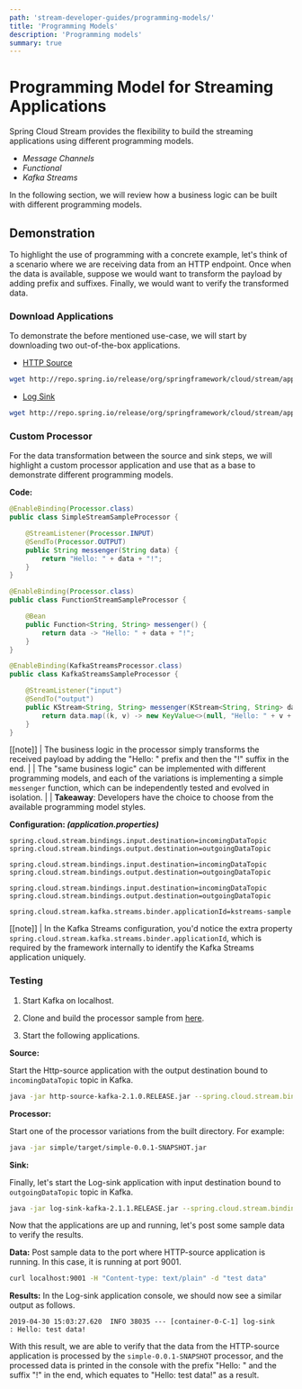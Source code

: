 ```yaml
---
path: 'stream-developer-guides/programming-models/'
title: 'Programming Models'
description: 'Programming models'
summary: true
---
```


# Programming Model for Streaming Applications

Spring Cloud Stream provides the flexibility to build the streaming applications using different programming models.

- _Message Channels_
- _Functional_
- _Kafka Streams_

In the following section, we will review how a business logic can be built with different programming models.

## Demonstration

To highlight the use of programming with a concrete example, let's think of a scenario where we are receiving data from an HTTP endpoint. Once when the data is available, suppose we would want to transform the payload by adding prefix and suffixes. Finally, we would want to verify the transformed data.

### Download Applications

To demonstrate the before mentioned use-case, we will start by downloading two out-of-the-box applications.

- [HTTP Source](https://github.com/spring-cloud-stream-app-starters/http)

```bash
wget http://repo.spring.io/release/org/springframework/cloud/stream/app/http-source-kafka/2.1.0.RELEASE/http-source-kafka-2.1.0.RELEASE.jar
```

- [Log Sink](https://github.com/spring-cloud-stream-app-starters/log)

```bash
wget http://repo.spring.io/release/org/springframework/cloud/stream/app/log-sink-kafka/2.1.1.RELEASE/log-sink-kafka-2.1.1.RELEASE.jar
```

### Custom Processor

For the data transformation between the source and sink steps, we will highlight a custom processor application and use that as a base to demonstrate different programming models.

**Code:**

<!--TABS-->
<!--Message Channels-->

```java
@EnableBinding(Processor.class)
public class SimpleStreamSampleProcessor {

	@StreamListener(Processor.INPUT)
	@SendTo(Processor.OUTPUT)
	public String messenger(String data) {
		return "Hello: " + data + "!";
	}
}
```

<!--Functional-->

```java
@EnableBinding(Processor.class)
public class FunctionStreamSampleProcessor {

	@Bean
	public Function<String, String> messenger() {
		return data -> "Hello: " + data + "!";
	}
}
```

<!--Kafka Streams-->

```java
@EnableBinding(KafkaStreamsProcessor.class)
public class KafkaStreamsSampleProcessor {

	@StreamListener("input")
	@SendTo("output")
	public KStream<String, String> messenger(KStream<String, String> data) {
		return data.map((k, v) -> new KeyValue<>(null, "Hello: " + v + "!"));
	}
}
```

<!--END_TABS-->

[[note]]
| The business logic in the processor simply transforms the received payload by adding the "Hello: " prefix and then the "!" suffix in the end.
|
| The "same business logic" can be implemented with different programming models, and each of the variations is implementing a simple `messenger` function, which can be independently tested and evolved in isolation.
|
| **Takeaway**: Developers have the choice to choose from the available programming model styles.

**Configuration: _(application.properties)_**

<!--TABS-->
<!--Message Channels-->

```properties
spring.cloud.stream.bindings.input.destination=incomingDataTopic
spring.cloud.stream.bindings.output.destination=outgoingDataTopic
```

<!--Functional-->

```properties
spring.cloud.stream.bindings.input.destination=incomingDataTopic
spring.cloud.stream.bindings.output.destination=outgoingDataTopic
```

<!--Kafka Streams-->

```properties
spring.cloud.stream.bindings.input.destination=incomingDataTopic
spring.cloud.stream.bindings.output.destination=outgoingDataTopic

spring.cloud.stream.kafka.streams.binder.applicationId=kstreams-sample
```

<!--END_TABS-->

[[note]]
| In the Kafka Streams configuration, you'd notice the extra property `spring.cloud.stream.kafka.streams.binder.applicationId`, which is required by the framework internally to identify the Kafka Streams application uniquely.

### Testing

1. Start Kafka on localhost.

2. Clone and build the processor sample from [here](https://github.com/sabbyanandan/stream-programming-models).

3. Start the following applications.

**Source:**

Start the Http-source application with the output destination bound to `incomingDataTopic` topic in Kafka.

```bash
java -jar http-source-kafka-2.1.0.RELEASE.jar --spring.cloud.stream.bindings.output.destination=incomingDataTopic --server.port=9001
```

**Processor:**

Start one of the processor variations from the built directory. For example:

```bash
java -jar simple/target/simple-0.0.1-SNAPSHOT.jar
```

**Sink:**

Finally, let's start the Log-sink application with input destination bound to `outgoingDataTopic` topic in Kafka.

```bash
java -jar log-sink-kafka-2.1.1.RELEASE.jar --spring.cloud.stream.bindings.input.destination=outgoingDataTopic --server.port=9003
```

Now that the applications are up and running, let's post some sample data to verify the results.

**Data:**
Post sample data to the port where HTTP-source application is running. In this case, it is running at port 9001.

```bash
curl localhost:9001 -H "Content-type: text/plain" -d "test data"
```

**Results:**
In the Log-sink application console, we should now see a similar output as follows.

```log
2019-04-30 15:03:27.620  INFO 38035 --- [container-0-C-1] log-sink                                 : Hello: test data!
```

With this result, we are able to verify that the data from the HTTP-source application is processed by the `simple-0.0.1-SNAPSHOT` processor, and the processed data is printed in the console with the prefix "Hello: " and the suffix "!" in the end, which equates to "Hello: test data!" as a result.
